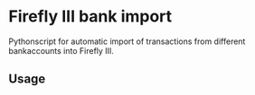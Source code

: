 # Firefly III bank import

Pythonscript for automatic import of transactions from different bankaccounts into Firefly III.

## Usage